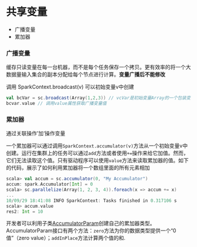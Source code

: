 # 共享变量

* 广播变量
* 累加器

### 广播变量

缓存只读变量在每一台机器，而不是每个任务保存一个拷贝。更有效率的将一个大数据量输入集合的副本分配给每个节点进行计算。**变量广播后不能修改**

调用 SparkContext.broadcast(v) 可以初始变量v中创建

```scala
val bcVar = sc.broadcast(Array(1,2,3)) // vcVar是初始变量Array的一个包装变量-广播变量
bcvar.value // 调用value属性获取广播变量值
```

### 累加器

通过关联操作’加‘操作变量

一个累加器可以通过调用`SparkContext.accumulator(v)`方法从一个初始变量v中创建。运行在集群上的任务可以通过`add`方法或者使用`+=`操作来给它加值。然而，它们无法读取这个值。只有驱动程序可以使用`value`方法来读取累加器的值。如下的代码，展示了如何利用累加器将一个数组里面的所有元素相加

```scala
scala> val accum = sc.accumulator(0, "My Accumulator")
accum: spark.Accumulator[Int] = 0
scala> sc.parallelize(Array(1, 2, 3, 4)).foreach(x => accum += x)
...
10/09/29 18:41:08 INFO SparkContext: Tasks finished in 0.317106 s
scala> accum.value
res2: Int = 10
```

开发者可以利用子类[AccumulatorParam](https://spark.apache.org/docs/latest/api/scala/index.html#org.apache.spark.AccumulatorParam)创建自己的累加器类型。AccumulatorParam接口有两个方法：`zero`方法为你的数据类型提供一个“0 值”（zero value）；`addInPlace`方法计算两个值的和.




